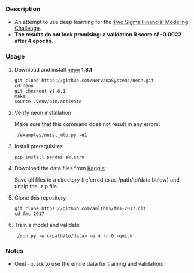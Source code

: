 ### Description

- An attempt to use deep learning for the [Two Sigma Financial Modeling Challenge](https://www.kaggle.com/c/two-sigma-financial-modeling).
- **The results do not look promising: a validation R score of -0.0022 after 4 epochs**.

### Usage

1. Download and install [neon](https://github.com/NervanaSystems/neon) **1.8.1**

    ```
    git clone https://github.com/NervanaSystems/neon.git
    cd neon
    git checkout v1.8.1
    make
    source .venv/bin/activate
    ```
2. Verify neon installation

    Make sure that this command does not result in any errors:
    ```
    ./examples/mnist_mlp.py -e1
    ```

3. Install prerequisites

    ```
    pip install pandas sklearn
    ```
4. Download the data files from [Kaggle](https://www.kaggle.com/c/two-sigma-financial-modeling/data):

    Save all files to a directory (referred to as /path/to/data below) and unzip the .zip file.

5. Clone this repository

    ```
    git clone https://github.com/anlthms/fms-2017.git
    cd fmc-2017
    ```
6. Train a model and validate

    ```
    ./run.py -w </path/to/data> -e 4 -r 0 -quick
    ```

### Notes

- Omit `-quick` to use the entire data for training and validation.
